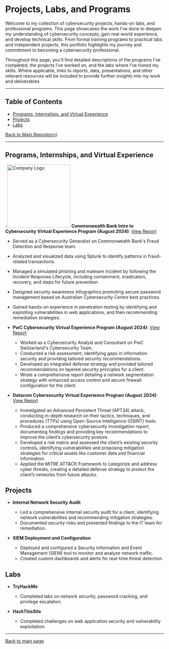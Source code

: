 # Projects, Labs, and Programs
Welcome to my collection of cybersecurity projects, hands-on labs, and professional programs. This page showcases the work I’ve done to deepen my understanding of cybersecurity concepts, gain real-world experience, and develop technical skills. From formal training programs to practical labs and independent projects, this portfolio highlights my journey and commitment to becoming a cybersecurity professional.

Throughout this page, you’ll find detailed descriptions of the programs I’ve completed, the projects I’ve worked on, and the labs where I’ve honed my skills. Where applicable, links to reports, data, presentations, and other relevant resources will be included to provide further insights into my work and deliverables.

--- 
## Table of Contents
- [Programs, Internships, and Virtual Experience](#programs-internships-and-virtual-experience)
- [Projects](#projects)
- [Labs](#labs)


[Back to Main Repository](https://github.com/Cybersecurity_Journey))

---

## Programs, Internships, and Virtual Experience
-<img src="[https://github.com/yourusername/your-repo-name/blob/main/images/company_logo.svg](https://github.com/justingoncalves34/Cybersecurity_Journey/blob/658eb44ec2e2290117f7fc8b9a497ff2ee243e76/images/Commonwealth%20Bank%20Logo.svg)" alt="Company Logo" width="200px" />
**Commonwealth Bank Intro to Cybersecurity Virtual Experience Program (August 2024)**: [View Report](https://github.com/justingoncalves34/Cybersecurity_Journey/PwC_Cybersecurity_Program.pdf)
   - Served as a Cybersecurity Generalist on Commonwealth Bank's Fraud Detection and Response team.
   - Analyzed and visualized data using Splunk to identify patterns in fraud-related transactions.
   - Managed a simulated phishing and malware incident by following the Incident Response Lifecycle, including containment, eradication, recovery, and steps for future prevention.
   - Designed security awareness infographics promoting secure password management based on Australian Cybersecurity Centre best practices.
   - Gained hands-on experience in penetration testing by identifying and exploiting vulnerabilities in web applications, and then recommending remediation strategies.

- **PwC Cybersecurity Virtual Experience Program (August 2024)**: [View Report](https://github.com/justingoncalves34/Cybersecurity_Journey/blob/51a5e5c48b70755386b1e122436a90c1f9dbf3f0/PwC%20Cybersecurity%20Program.pdf)
   - Worked as a Cybersecurity Analyst and Consultant on PwC Switzerland's Cybersecurity Team.
   - Conducted a risk assessment, identifying gaps in information security and providing tailored security recommendations.
   - Developed an integrated defense strategy and provided tailored recommendations on layered security principles for a client.
   - Wrote a comprehensive report detailing a network segmentation strategy with enhanced access control and secure firewall configuration for the client.

- **Datacom Cybersecurity Virtual Experience Program (August 2024)**: [View Report](https://github.com/justingoncalves34/Cybersecurity_Journey/blob/51a5e5c48b70755386b1e122436a90c1f9dbf3f0/Datacom%20Cybersecurity%20Program.pdf)
   - Investigated an Advanced Persistent Threat (APT34) attack, conducting in-depth research on their tactics, techniques, and procedures (TTPs) using Open-Source Intelligence (OSINT) tools.
   - Produced a comprehensive cybersecurity investigation report, documenting findings and providing key recommendations to improve the client’s cybersecurity posture.
   - Developed a risk matrix and assessed the client’s existing security controls, identifying vulnerabilities and proposing mitigation strategies for critical assets like customer data and financial information.
   - Applied the MITRE ATT&CK Framework to categorize and address cyber threats, creating a detailed defense strategy to protect the client’s networks from future attacks.


## Projects
- **Internal Network Security Audit**  
   - Led a comprehensive internal security audit for a client, identifying network vulnerabilities and recommending mitigation strategies.
   - Documented security risks and presented findings to the IT team for remediation.

- **SIEM Deployment and Configuration**  
   - Deployed and configured a Security Information and Event Management (SIEM) tool to monitor and analyze network traffic.
   - Created custom dashboards and alerts for real-time threat detection.

## Labs
- **TryHackMe**
   - Completed labs on network security, password cracking, and privilege escalation.

- **HackThisSite**
   - Completed challenges on web application security and vulnerability exploitation.

---

[Back to main page](https://github.com/yourusername/your-main-repo)


